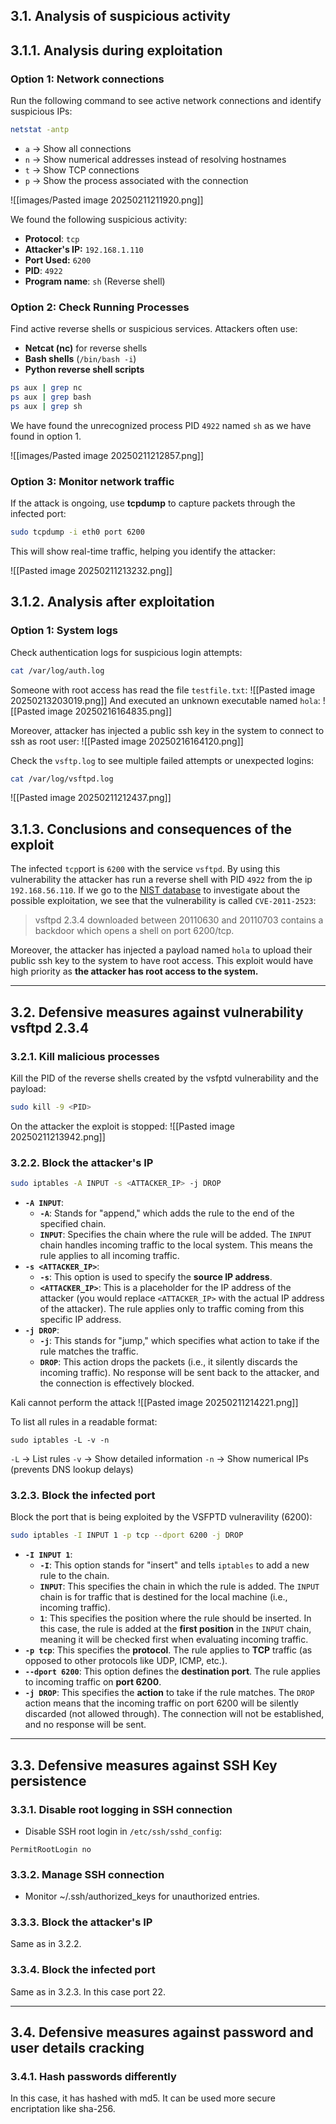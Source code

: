 ## 3.1. Analysis of suspicious activity

## 3.1.1. Analysis during exploitation
### Option 1: Network connections
Run the following command to see active network connections and identify suspicious IPs:

```bash
netstat -antp
```
- `a` → Show all connections  
- `n` → Show numerical addresses instead of resolving hostnames  
- `t` → Show TCP connections  
- `p` → Show the process associated with the connection  

![[images/Pasted image 20250211211920.png]]

We found the following suspicious activity:
- **Protocol**: `tcp`
- **Attacker's IP:** `192.168.1.110`
- **Port Used:** `6200`
- **PID**: `4922` 
- **Program name**: `sh` (Reverse shell)

### Option 2:  Check Running Processes
Find active reverse shells or suspicious services. Attackers often use:
- **Netcat (nc)** for reverse shells
- **Bash shells** (`/bin/bash -i`)
- **Python reverse shell scripts**

```bash
ps aux | grep nc
ps aux | grep bash
ps aux | grep sh
```

We have found the unrecognized process PID `4922` named `sh` as we have found in option 1.

![[images/Pasted image 20250211212857.png]]

### Option 3:  Monitor network traffic
If the attack is ongoing, use **tcpdump** to capture packets through the infected port:

```bash
sudo tcpdump -i eth0 port 6200
```

This will show real-time traffic, helping you identify the attacker:

![[Pasted image 20250211213232.png]]

## 3.1.2. Analysis after exploitation
### Option 1: System logs

Check authentication logs for suspicious login attempts:
```bash
cat /var/log/auth.log
```

Someone with root access has read the file `testfile.txt`:
![[Pasted image 20250213203019.png]]
And executed an unknown executable named `hola`:
![[Pasted image 20250216164835.png]]

Moreover, attacker has injected a public ssh key in the system to connect to ssh as root user:
![[Pasted image 20250216164120.png]]

Check the `vsftp.log` to see multiple failed attempts or unexpected logins:
```bash
cat /var/log/vsftpd.log
```

![[Pasted image 20250211212437.png]]

## 3.1.3. Conclusions and consequences of the exploit

The infected `tcp`port is `6200` with the service `vsftpd`. By using this vulnerability the attacker has run a reverse shell with PID `4922` from the ip `192.168.56.110`. If we go to the [NIST database](https://nvd.nist.gov/vuln/detail/CVE-2011-2523) to investigate about the possible exploitation, we see that the vulnerability is called `CVE-2011-2523`:

> vsftpd 2.3.4 downloaded between 20110630 and 20110703 contains a backdoor which opens a shell on port 6200/tcp.

Moreover, the attacker has injected a payload named `hola` to upload their public ssh key to the system to have root access. This exploit would have high priority as **the attacker has root access to the system.**


---
## 3.2. Defensive measures against vulnerability vsftpd 2.3.4
### 3.2.1. Kill malicious processes

Kill the PID of the reverse shells created by the vsfptd vulnerability and the payload:
  ```bash
  sudo kill -9 <PID>
  ```
 
On the attacker the exploit is stopped:
![[Pasted image 20250211213942.png]]

### 3.2.2. Block the attacker's IP
```bash
sudo iptables -A INPUT -s <ATTACKER_IP> -j DROP
```

- **`-A INPUT`**:
    - **`-A`**: Stands for "append," which adds the rule to the end of the specified chain.
    - **`INPUT`**: Specifies the chain where the rule will be added. The `INPUT` chain handles incoming traffic to the local system. This means the rule applies to all incoming traffic.
- **`-s <ATTACKER_IP>`**:
    - **`-s`**: This option is used to specify the **source IP address**.
    - **`<ATTACKER_IP>`**: This is a placeholder for the IP address of the attacker (you would replace `<ATTACKER_IP>` with the actual IP address of the attacker). The rule applies only to traffic coming from this specific IP address.
- **`-j DROP`**:
    - **`-j`**: This stands for "jump," which specifies what action to take if the rule matches the traffic.
    - **`DROP`**: This action drops the packets (i.e., it silently discards the incoming traffic). No response will be sent back to the attacker, and the connection is effectively blocked.

Kali cannot perform the attack
![[Pasted image 20250211214221.png]] 

To list all rules in a readable format:
```
sudo iptables -L -v -n
```

`-L` → List rules
`-v` → Show detailed information
`-n` → Show numerical IPs (prevents DNS lookup delays)

### 3.2.3. **Block the infected port**

Block the port that is being exploited by the VSFPTD vulneravility (6200):
```bash
sudo iptables -I INPUT 1 -p tcp --dport 6200 -j DROP
```

- **`-I INPUT 1`**:
    - **`-I`**: This option stands for "insert" and tells `iptables` to add a new rule to the chain.
    - **`INPUT`**: This specifies the chain in which the rule is added. The `INPUT` chain is for traffic that is destined for the local machine (i.e., incoming traffic).
    - **`1`**: This specifies the position where the rule should be inserted. In this case, the rule is added at the **first position** in the `INPUT` chain, meaning it will be checked first when evaluating incoming traffic.
- **`-p tcp`**: This specifies the **protocol**. The rule applies to **TCP** traffic (as opposed to other protocols like UDP, ICMP, etc.).
- **`--dport 6200`**: This option defines the **destination port**. The rule applies to incoming traffic on **port 6200**.
- **`-j DROP`**: This specifies the **action** to take if the rule matches. The `DROP` action means that the incoming traffic on port 6200 will be silently discarded (not allowed through). The connection will not be established, and no response will be sent.

---
## 3.3. Defensive measures against SSH Key persistence
### 3.3.1. Disable root logging in SSH connection

- Disable SSH root login in `/etc/ssh/sshd_config`:
```
PermitRootLogin no
```

### 3.3.2. Manage SSH connection

- Monitor ~/.ssh/authorized_keys for unauthorized entries.
### 3.3.3. Block the attacker's IP
Same as in 3.2.2.
### 3.3.4. Block the infected port
Same as in 3.2.3. In this case port 22.

---
## 3.4. Defensive measures against password and user details cracking
### 3.4.1. Hash passwords differently

In this case, it has hashed with md5. It can be used more secure encriptation like sha-256.